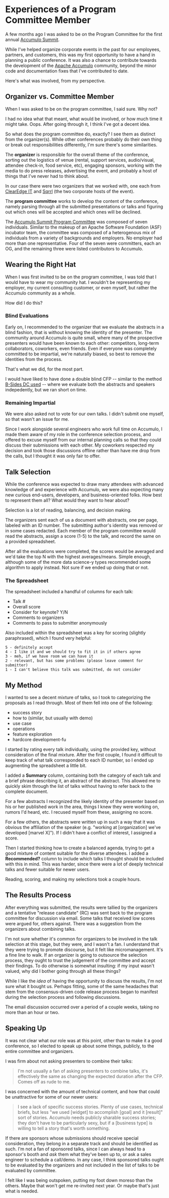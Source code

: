 <!-- title: Experiences of a Program Committee Member -->
<!-- categories: essays -->
<!-- tags: accumulo,conferences -->
<!-- published: 2014-05-26T12:38:00-05:00 -->
<!-- updated: 2014-05-26T12:58:00-05:00 -->
<!-- summary: My experience on the 2014 Accumulo Summit Program Committee. -->

# Experiences of a Program Committee Member

A few months ago I was asked to be on the Program Committee for the first annual [Accumulo Summit](http://accumulosummit.com/).

While I've helped organize corporate events in the past for our employees, partners, and customers, this was my first opportunity to have a hand in planning a public conference. It was also a chance to contribute towards the development of the [Apache Accumulo](http://accumulo.apache.org) community, beyond the minor code and documentation fixes that I've contributed to date.

Here's what was involved, from my perspective. 

## Organizer vs. Committee Member

When I was asked to be on the program committee, I said sure. Why not?

I had no idea what that meant, what would be involved, or how much time it might take. Oops. After going through it, I think I've got a decent idea.

So what does the program committee do, exactly? I see them as distinct from the organizer(s). While other conferences probably do their own thing or break out responsibilities differently, I'm sure there's some similarities.

The **organizer** is responsible for the overall theme of the conference, sorting out the logistics of venue (rental, support services, audio/visual, attendee check-in, food service, etc), engaging sponsors, working with the media to do press releases, advertising the event, and probably a host of things that I've never had to think about.

In our case there were two organizers that we worked with, one each from [ClearEdge IT](http://clearedgeit.com) and [Sqrrl](http://sqrrl.com) (the two corporate hosts of the event).

The **program committee** works to develop the content of the conference, namely parsing through all the submitted presentations or talks and figuring out which ones will be accepted and which ones will be declined.

The [Accumulo Summit Program Committee](http://accumulosummit.com/program/committee/) was composed of seven individuals. Similar to the makeup of an Apache Software Foundation (ASF) incubator team, the committee was composed of a heterogenous mix of individuals from a variety of backgrounds and employers. No employer had more than one representative. Four of the seven were committers, each an OG, and the remaining three were listed contributors to Accumulo.

## Wearing the Right Hat

When I was first invited to be on the program committee, I was told that I would have to wear my community hat. I wouldn't be representing my employer, my current consulting customer, or even myself, but rather the Accumulo community as a whole.

How did I do this?

### Blind Evaluations

Early on, I recommended to the organizer that we evaluate the abstracts in a blind fashion, that is without knowing the identity of the presenter. The community around Accumulo is quite small, where many of the prospective presenters would have been known to each other: competitors, long-term collaborators, coworkers, even friends. Even if everyone was completely committed to be impartial, we're naturally biased, so best to remove the identities from the process.

That's what we did, for the most part.

I would have liked to have done a double blind CFP -- similar to the method [B-Sides DC used](http://www.bsidesdc.org/Security_B-Sides_DC/Blog/Entries/2013/8/11_How_We_Did_a_Double-blind_CFP.html) -- where we evaluate both the abstracts and speakers indepedently, but we ran short on time.

### Remaining Impartial

We were also asked not to vote for our own talks. I didn't submit one myself, so that wasn't an issue for me.

Since I work alongside several engineers who work full time on Accumulo, I made them aware of my role in the conference selection process, and offered to excuse myself from our internal planning calls so that they could discuss their submissions with each other. My coworkers respected my decision and took those discussions offline rather than have me drop from the calls, but I thought it was only fair to offer.

## Talk Selection

While the conference was expected to draw many attendees with advanced knowledge of and experience with Accumulo, we were also expecting many new curious end-users, developers, and business-oriented folks. How best to represent them all? What would they want to hear about?

Selection is a lot of reading, balancing, and decision making.

The organizers sent each of us a document with abstracts, one per page, labeled with an ID number. The submitting author's identity was removed or in some cases redacted. Each member of the program committee would read the abstracts, assign a score (1-5) to the talk, and record the same on a provided spreadsheet.

After all the evaluations were completed, the scores would be averaged and we'd take the top N with the highest averages/means. Simple enough, although some of the more data science-y types recommended some algorithm to apply instead. Not sure if we ended up doing that or not.

### The Spreadsheet

The spreadsheet included a handful of columns for each talk:

* Talk #
* Overall score
* Consider for keynote? Y/N
* Comments to organizers
* Comments to pass to submitter anonymously

Also included within the spreadsheet was a key for scoring (slightly paraphrased), which I found very helpful:

	5 - definitely accept
	4 - I like it and we should try to fit it in if others agree
	3 - meh, if we have room we can have it
	2 - relevant, but has some problems (please leave comment for submitter)
	1 - I can't believe this talk was submitted, do not consider
	
## My Method

I wanted to see a decent mixture of talks, so I took to categorizing the proposals as I read through. Most of them fell into one of the following:

- success story
- how to (similar, but usually with demo)
- use case
- operations
- feature exploration
- hardcore development-fu

I started by rating every talk individually, using the provided key, without consideration of the final mixture. After the first couple, I found it difficult to keep track of what talk corresponded to each ID number, so I ended up augmenting the spreadsheet a little bit.

I added a **Summary** column, containing both the category of each talk and a brief phrase describing it, an abstract of the abstract. This allowed me to quickly skim through the list of talks without having to refer back to the complete document.

For a few abstracts I recognized the likely identity of the presenter based on his or her published work in the area, things I knew they were working on, rumors I'd heard, etc. I recused myself from these, assigning no score.

For a few others, the abstracts were written up in such a way that it was obvious the affiliation of the speaker (e.g. "working at [organization] we've developed [marvel X]"). If I didn't have a conflict of interest, I assigned a score.

Then I started thinking how to create a balanced agenda, trying to get a good mixture of content suitable for the diverse attendees. I added a **Recommended?** column to include which talks I thought should be included with this in mind. This was harder, since there were a lot of deeply technical talks and fewer suitable for newer users.

Reading, scoring, and making my selections took a couple hours.

## The Results Process

After everything was submitted, the results were tallied by the organizers and a tentative "release candidate" (RC) was sent back to the program committee for discussion via email. Some talks that received low scores were argued for, others against. There was a suggestion from the organizers about combining talks.

I'm not sure whether it's common for organizers to be involved in the talk selection at this stage, but they were, and I wasn't a fan. I understand that they were trying to promote discourse, but it felt like micromanagement. It's a fine line to walk. If an organizer is going to outsource the selection process, they ought to trust the judgement of the committee and accept their findings. To do otherwise is somewhat insulting: if my input wasn't valued, why did I bother going through all these things?

While I like the *idea* of having the opportunity to discuss the results, I'm not sure what it bought us. Perhaps fitting, some of the same headaches that stem from the consensus-driven code release process began to manifest during the selection process and following discussions.

The email discussion occurred over a period of a couple weeks, taking no more than an hour or two.

## Speaking Up

It was not clear what our role was at this point, other than to make it a good conference, so I elected to speak up about some things, publicly, to the entire committee and organizers.

I was firm about not asking presenters to combine their talks:

> I'm not usually a fan of asking presenters to combine talks, it's effectively the same as changing the expected duration after the CFP. Comes off as rude to me. 

I was concerned with the amount of technical content, and how that could be unattractive for some of our newer users:

> I see a lack of specific success stories. Plenty of use cases, technical briefs, but less "we used [widget] to accomplish [goal] and it [result]" sort of stories. Accumulo needs publicly sharable success stories; they don't have to be particularly sexy, but if a [business type] is willing to tell a story that's worth something.
	
If there are sponsors whose submissions should receive special consideration, they belong in a separate track and should be identified as such. I'm not a fan of sponsored talks, since I can always head to a sponsor's booth and *ask* them what they've been up to, or ask a sales engineer to schedule a call/demo. In any case, I think sponsored talks ought to be evaluated by the organizers and not included in the list of talks to be evaluated by committee.

I felt like I was being outspoken, putting my foot down moreso than the others. Maybe that won't get me re-invited next year. Or maybe that's just what is needed.
